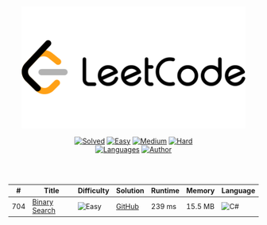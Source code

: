 <div align="center">
<img src="https://github.com/CrutchTheClutch/LeetCode/raw/master/logo.png" width="450" height="auto"/>

[![Solved](https://img.shields.io/badge/Solved-5/2093-337ab7.svg?style=flat)](https://github.com/CrutchTheClutch/HackerRank#table-of-contents)
[![Easy](https://img.shields.io/badge/Easy-0-5cb85c.svg?style=flat)](https://github.com/CrutchTheClutch/HackerRank#table-of-contents)
[![Medium](https://img.shields.io/badge/Medium-0-f0ad4e.svg?style=flat)](https://github.com/CrutchTheClutch/HackerRank#table-of-contents)
[![Hard](https://img.shields.io/badge/Hard-0-d9534f.svg?style=flat)](https://github.com/CrutchTheClutch/HackerRank#table-of-contents)
</br>
[![Languages](https://img.shields.io/badge/Languages-Python,%20C++-red.svg?style=flat)](https://github.com/CrutchTheClutch/HackerRank#table-of-contents)
[![Author](https://img.shields.io/badge/Author-SamSo-blue.svg?style=flat)](https://leetcode.com/CrutchTheClutch/)

</div>
</br>
</br>


| #    | Title                                                                                                                           | Difficulty                                                           | Solution                                                                                    | Runtime | Memory | Language                                                                      |
| ---- | ------------------------------------------------------------------------------------------------------------------------------- | -------------------------------------------------------------------- | ------------------------------------------------------------------------------------------- | ------- | ------ | ----------------------------------------------------------------------------- |
| 704  | [Binary Search](https://leetcode.com/problems/binary-search/)                                                                   | ![Easy](https://img.shields.io/badge/Easy-5cb85c.svg?style=flat)     | [GitHub](Solutions/1.%20Two%20Sum/Solution.cs)                                              | 239 ms  | 15.5 MB| ![C#](https://img.shields.io/badge/Python--178600.svg?style=flat)               |
